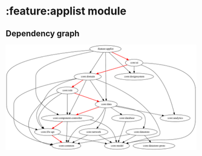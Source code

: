 # :feature:applist module
## Dependency graph
![Dependency graph](../../docs/images/graphs/dep_graph_feature_applist.svg)

